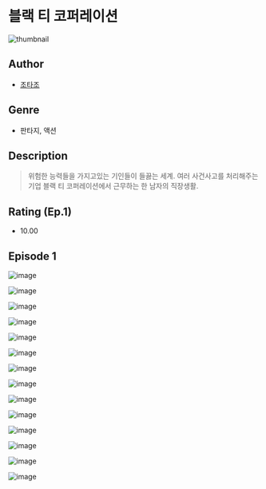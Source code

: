 # 블랙 티 코퍼레이션
![thumbnail](https://image-comic.pstatic.net/user_contents_data/challenge_comic/2023/05/25/295993/upload_7220732983445238117_480x623.jpeg)

## Author
- [조타조](https://comic.naver.com/artistTitle?id=295993)

## Genre
- 판타지, 액션

## Description
> 위험한 능력들을 가지고있는 기인들이 들끓는 세계. 여러 사건사고를 처리해주는 기업 블랙 티 코퍼레이션에서 근무하는 한 남자의 직장생활.


## Rating (Ep.1)
- 10.00

## Episode 1
![image](https://image-comic.pstatic.net/user_contents_data/challenge_comic/2023/05/25/295993/upload_3978430226553189429.jpeg)

![image](https://image-comic.pstatic.net/user_contents_data/challenge_comic/2023/05/25/295993/upload_4049642501566969401.jpeg)

![image](https://image-comic.pstatic.net/user_contents_data/challenge_comic/2023/05/25/295993/upload_3559585573421343800.jpeg)

![image](https://image-comic.pstatic.net/user_contents_data/challenge_comic/2023/05/25/295993/upload_7077186041101693751.jpeg)

![image](https://image-comic.pstatic.net/user_contents_data/challenge_comic/2023/05/25/295993/upload_7292281490765329715.jpeg)

![image](https://image-comic.pstatic.net/user_contents_data/challenge_comic/2023/05/25/295993/upload_3775531821863940409.jpeg)

![image](https://image-comic.pstatic.net/user_contents_data/challenge_comic/2023/05/25/295993/upload_7377797996238484833.jpeg)

![image](https://image-comic.pstatic.net/user_contents_data/challenge_comic/2023/05/25/295993/upload_7378415938866196579.jpeg)

![image](https://image-comic.pstatic.net/user_contents_data/challenge_comic/2023/05/25/295993/upload_3689681989082035510.jpeg)

![image](https://image-comic.pstatic.net/user_contents_data/challenge_comic/2023/05/25/295993/upload_7003769656850200934.jpeg)

![image](https://image-comic.pstatic.net/user_contents_data/challenge_comic/2023/05/25/295993/upload_3907266737396082020.jpeg)

![image](https://image-comic.pstatic.net/user_contents_data/challenge_comic/2023/05/25/295993/upload_7075213518016100409.jpeg)

![image](https://image-comic.pstatic.net/user_contents_data/challenge_comic/2023/05/25/295993/upload_3978426033943699768.jpeg)

![image](https://image-comic.pstatic.net/user_contents_data/challenge_comic/2023/05/25/295993/upload_3690472726934873701.jpeg)
